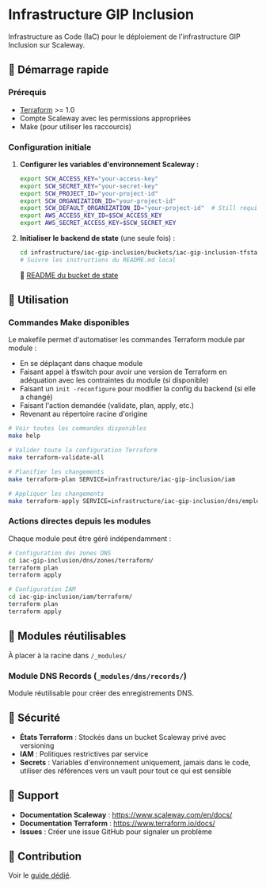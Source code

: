 # Infrastructure GIP Inclusion

Infrastructure as Code (IaC) pour le déploiement de l'infrastructure GIP Inclusion sur Scaleway.


## 🚀 Démarrage rapide

### Prérequis

- [Terraform](https://developer.hashicorp.com/terraform/install) >= 1.0
- Compte Scaleway avec les permissions appropriées
- Make (pour utiliser les raccourcis)

### Configuration initiale

1. **Configurer les variables d'environnement Scaleway :**

   ```bash
   export SCW_ACCESS_KEY="your-access-key"
   export SCW_SECRET_KEY="your-secret-key"
   export SCW_PROJECT_ID="your-project-id"
   export SCW_ORGANIZATION_ID="your-project-id"
   export SCW_DEFAULT_ORGANIZATION_ID="your-project-id"  # Still required despite the documentation...
   export AWS_ACCESS_KEY_ID=$SCW_ACCESS_KEY
   export AWS_SECRET_ACCESS_KEY=$SCW_SECRET_KEY
   ```

2. **Initialiser le backend de state** (une seule fois) :

   ```bash
   cd infrastructure/iac-gip-inclusion/buckets/iac-gip-inclusion-tfstate/terraform/
   # Suivre les instructions du README.md local
   ```

   📝 [README du bucket de state](infrastructure/iac-gip-inclusion/buckets/iac-gip-inclusion-tfstate/terraform/README.md)


## 📝 Utilisation

### Commandes Make disponibles

Le makefile permet d'automatiser les commandes Terraform module par module :
- En se déplaçant dans chaque module
- Faisant appel à tfswitch pour avoir une version de Terraform en adéquation avec les contraintes du module (si disponible)
- Faisant un `init -reconfigure` pour modifier la config du backend (si elle a changé)
- Faisant l'action demandée (validate, plan, apply, etc.)
- Revenant au répertoire racine d'origine

```bash
# Voir toutes les commandes disponibles
make help

# Valider toute la configuration Terraform
make terraform-validate-all

# Planifier les changements
make terraform-plan SERVICE=infrastructure/iac-gip-inclusion/iam

# Appliquer les changements
make terraform-apply SERVICE=infrastructure/iac-gip-inclusion/dns/emplois
```

### Actions directes depuis les modules

Chaque module peut être géré indépendamment :

```bash
# Configuration des zones DNS
cd iac-gip-inclusion/dns/zones/terraform/
terraform plan
terraform apply

# Configuration IAM
cd iac-gip-inclusion/iam/terraform/
terraform plan
terraform apply
```

## 🔧 Modules réutilisables

À placer à la racine dans `/_modules/`

### Module DNS Records (`_modules/dns/records/`)

Module réutilisable pour créer des enregistrements DNS.


## 🔐 Sécurité

- **États Terraform** : Stockés dans un bucket Scaleway privé avec versioning
- **IAM** : Politiques restrictives par service
- **Secrets** : Variables d'environnement uniquement, jamais dans le code, utiliser des références vers un vault pour tout ce qui est sensible


## 🛟 Support

- **Documentation Scaleway** : https://www.scaleway.com/en/docs/
- **Documentation Terraform** : https://www.terraform.io/docs/
- **Issues** : Créer une issue GitHub pour signaler un problème

## 🤝 Contribution

Voir le [guide dédié](CONTRIBUTING.md).
